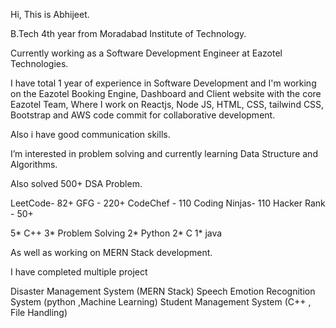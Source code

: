  Hi, This is Abhijeet.
 
 B.Tech 4th year from Moradabad Institute of Technology.
 
 Currently working as a Software Development Engineer at Eazotel Technologies.

 I have total 1 year of experience in Software Development and I'm working on the Eazotel Booking Engine, Dashboard and Client website with the core Eazotel Team, Where I work on Reactjs, Node JS, HTML, CSS, 
 tailwind CSS, Bootstrap and AWS code commit for collaborative development.

 Also i have good communication skills.
 
 I’m interested in problem solving and currently learning Data Structure and Algorithms.

 Also solved 500+ DSA Problem.
 
 LeetCode- 82+
 GFG  - 220+
 CodeChef - 110
 Coding Ninjas- 110
 Hacker Rank - 50+

 5* C++ 
 3* Problem Solving
 2* Python
 2* C
 1* java
 
 As well as working on MERN Stack development.

 I have completed multiple project
 
 Disaster Management System (MERN Stack)
 Speech Emotion Recognition System (python ,Machine Learning)
 Student Management System (C++ , File Handling)

<!---
lets-do-code/lets-do-code is a ✨ special ✨ repository because its `README.md` (this file) appears on your GitHub profile.
You can click the Preview link to take a look at your changes.
--->
